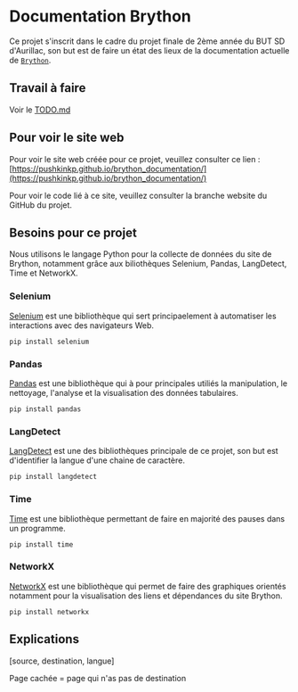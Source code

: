 # Documentation Brython

Ce projet s'inscrit dans le cadre du projet finale de 2ème année du BUT SD d'Aurillac, son but est de faire un état des lieux de la documentation actuelle de [`Brython`](https://brython.info/index.html).

## Travail à faire

Voir le [TODO.md](TODO.md)

## Pour voir le site web

Pour voir le site web créée pour ce projet, veuillez consulter ce lien : [https://pushkinkp.github.io/brython_documentation/](https://pushkinkp.github.io/brython_documentation/)

Pour voir le code lié à ce site, veuillez consulter la branche website du GitHub du projet.

## Besoins pour ce projet

Nous utilisons le langage Python pour la collecte de données du site de Brython, notamment grâce aux biliothèques Selenium, Pandas, LangDetect, Time et NetworkX.

### Selenium 

[Selenium](https://www.selenium.dev/selenium/docs/api/py/api.html) est une bibliothèque qui sert principaelement à automatiser les interactions avec des navigateurs Web.

`pip install selenium`

### Pandas 

[Pandas](https://pandas.pydata.org/) est une bibliothèque qui à pour principales utiliés la manipulation, le nettoyage, l'analyse et la visualisation des données tabulaires.

`pip install pandas`

### LangDetect

[LangDetect](https://pypi.org/project/langdetect/) est une des bibliothèques principale de ce projet, son but est d'identifier la langue d'une chaine de caractère.

`pip install langdetect`

### Time

[Time](https://docs.python.org/fr/3/library/time.html) est une bibliothèque permettant de faire en majorité des pauses dans un programme.

`pip install time`

### NetworkX

[NetworkX](https://networkx.org/documentation/stable/tutorial.html) est une bibliothèque qui permet de faire des graphiques orientés notamment pour la visualisation des liens et dépendances du site Brython.

`pip install networkx`

## Explications 

[source, destination, langue]

Page cachée = page qui n'as pas de destination 

